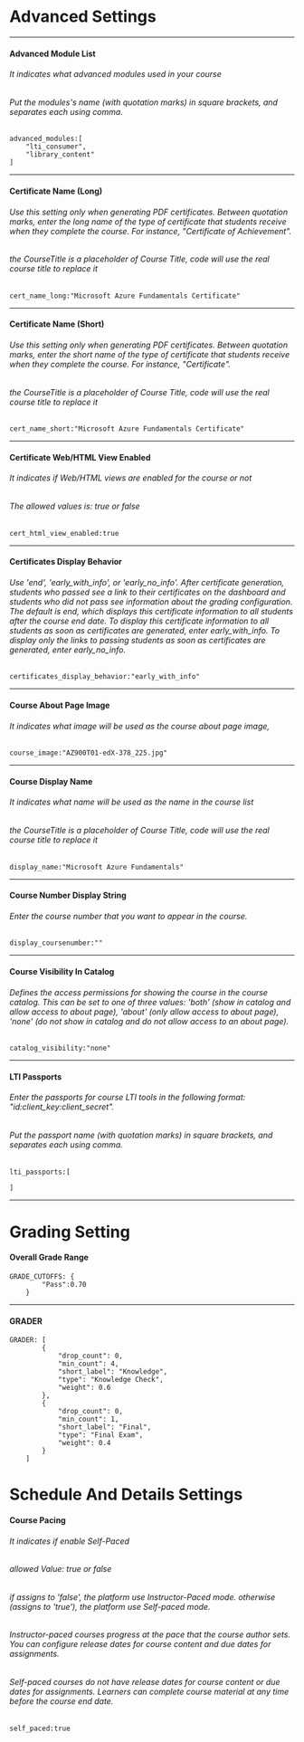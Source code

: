 # Advanced Settings
---
#### Advanced Module List	
###### It indicates what advanced modules used in your course
###### Put the modules's name (with quotation marks) in square brackets, and separates each using comma. 
```
advanced_modules:[
	"lti_consumer",
	"library_content"
]
```

---
#### Certificate Name (Long)	
###### Use this setting only when generating PDF certificates. Between quotation marks, enter the long name of the type of certificate that students receive when they complete the course. For instance, "Certificate of Achievement".
###### the $CourseTitle$ is a placeholder of Course Title, code will use the real course title to replace it

```
cert_name_long:"Microsoft Azure Fundamentals Certificate"
```

---
#### Certificate Name (Short)	
###### Use this setting only when generating PDF certificates. Between quotation marks, enter the short name of the type of certificate that students receive when they complete the course. For instance, "Certificate".
###### the $CourseTitle$ is a placeholder of Course Title, code will use the real course title to replace it
```
cert_name_short:"Microsoft Azure Fundamentals Certificate"
```
---
#### Certificate Web/HTML View Enabled	
###### It indicates if Web/HTML views are enabled for the course or not
###### The allowed values is: true or false
```
cert_html_view_enabled:true
```
---
#### Certificates Display Behavior	
###### Use 'end', 'early_with_info', or 'early_no_info'. After certificate generation, students who passed see a link to their certificates on the dashboard and students who did not pass see information about the grading configuration. The default is end, which displays this certificate information to all students after the course end date. To display this certificate information to all students as soon as certificates are generated, enter early_with_info. To display only the links to passing students as soon as certificates are generated, enter early_no_info.
```
certificates_display_behavior:"early_with_info"
```
---
#### Course About Page Image	
###### It indicates what image will be used as the course about page image,
```
course_image:"AZ900T01-edX-378_225.jpg"
```
---
#### Course Display Name	
###### It indicates what name will be used as the name in the course list
###### the $CourseTitle$ is a placeholder of Course Title, code will use the real course title to replace it
```
display_name:"Microsoft Azure Fundamentals"
```
---
#### Course Number Display String	
###### Enter the course number that you want to appear in the course. 
```
display_coursenumber:""
```
---
#### Course Visibility In Catalog
###### Defines the access permissions for showing the course in the course catalog. This can be set to one of three values: 'both' (show in catalog and allow access to about page), 'about' (only allow access to about page), 'none' (do not show in catalog and do not allow access to an about page).
```
catalog_visibility:"none"
```

---
#### LTI Passports	
###### Enter the passports for course LTI tools in the following format: "id:client_key:client_secret".
###### Put the passport name (with quotation marks) in square brackets, and separates each using comma. 
```
lti_passports:[
    
] 
```
---
# Grading Setting
#### Overall Grade Range	
```
GRADE_CUTOFFS: {
		"Pass":0.70
    }
```
---
#### GRADER
```
GRADER: [
        {
            "drop_count": 0, 
            "min_count": 4, 
            "short_label": "Knowledge", 
            "type": "Knowledge Check", 
            "weight": 0.6
        },
        {
            "drop_count": 0, 
            "min_count": 1, 
            "short_label": "Final", 
            "type": "Final Exam", 
            "weight": 0.4
        }
    ]
```

# Schedule And Details Settings

#### Course Pacing	
###### It indicates if enable Self-Paced
###### allowed Value: true or false
###### if assigns to 'false', the platform use Instructor-Paced mode. otherwise (assigns to 'true'), the platform use Self-paced mode.
###### Instructor-paced courses progress at the pace that the course author sets. You can configure release dates for course content and due dates for assignments.
###### Self-paced courses do not have release dates for course content or due dates for assignments. Learners can complete course material at any time before the course end date.

```
self_paced:true
```